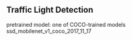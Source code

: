 ## Traffic Light Detection

pretrained model: one of COCO-trained models
ssd_mobilenet_v1_coco_2017_11_17 
